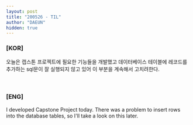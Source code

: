 ```yaml
---
layout: post
title: "200526 - TIL"
author: "DAEUN"
hidden: true
---
```


### [KOR]
오늘은 캡스톤 프로젝트에 필요한 기능들을 개발했고 데이터베이스 테이블에 레코드를 추가하는 sql문이 잘 실행되지 않고 있어 이 부분을 계속해서 고치려한다.
<br><br><br>
### [ENG]
I developed Capstone Project today. There was a problem to insert rows into the database tables, so I'll take a look on this later.